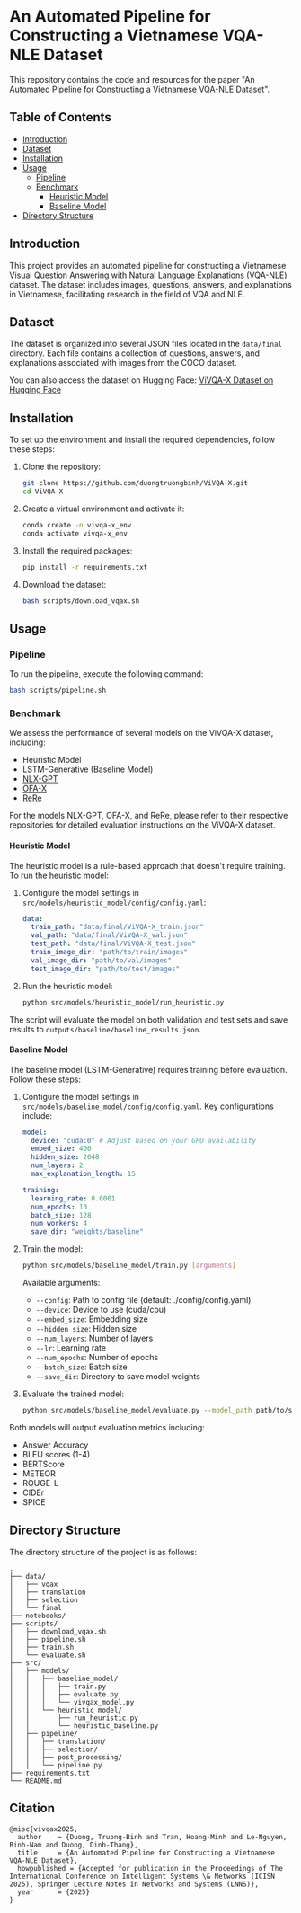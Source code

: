# An Automated Pipeline for Constructing a Vietnamese VQA-NLE Dataset

This repository contains the code and resources for the paper "An Automated Pipeline for Constructing a Vietnamese VQA-NLE Dataset".

## Table of Contents

- [Introduction](#introduction)
- [Dataset](#dataset)
- [Installation](#installation)
- [Usage](#usage)
  - [Pipeline](#pipeline)
  - [Benchmark](#benchmark)
    - [Heuristic Model](#heuristic-model)
    - [Baseline Model](#baseline-model)
- [Directory Structure](#directory-structure)

## Introduction

This project provides an automated pipeline for constructing a Vietnamese Visual Question Answering with Natural Language Explanations (VQA-NLE) dataset. The dataset includes images, questions, answers, and explanations in Vietnamese, facilitating research in the field of VQA and NLE.

## Dataset

The dataset is organized into several JSON files located in the `data/final` directory. Each file contains a collection of questions, answers, and explanations associated with images from the COCO dataset.

You can also access the dataset on Hugging Face: [ViVQA-X Dataset on Hugging Face](https://huggingface.co/datasets/duongtruongbinh/ViVQA-X)

## Installation

To set up the environment and install the required dependencies, follow these steps:

1. Clone the repository:

   ```sh
   git clone https://github.com/duongtruongbinh/ViVQA-X.git
   cd ViVQA-X
   ```

2. Create a virtual environment and activate it:

   ```sh
   conda create -n vivqa-x_env
   conda activate vivqa-x_env
   ```

3. Install the required packages:

   ```sh
   pip install -r requirements.txt
   ```

4. Download the dataset:
   ```sh
   bash scripts/download_vqax.sh
   ```

## Usage

### Pipeline

To run the pipeline, execute the following command:

```sh
bash scripts/pipeline.sh
```

### Benchmark

We assess the performance of several models on the ViVQA-X dataset, including:

- Heuristic Model
- LSTM-Generative (Baseline Model)
- [NLX-GPT](https://github.com/fawazsammani/nlxgpt)
- [OFA-X](https://github.com/ofa-x/OFA-X)
- [ReRe](https://github.com/yeonsue/ReRe)

For the models NLX-GPT, OFA-X, and ReRe, please refer to their respective repositories for detailed evaluation instructions on the ViVQA-X dataset.

#### Heuristic Model

The heuristic model is a rule-based approach that doesn't require training. To run the heuristic model:

1. Configure the model settings in `src/models/heuristic_model/config/config.yaml`:

   ```yaml
   data:
     train_path: "data/final/ViVQA-X_train.json"
     val_path: "data/final/ViVQA-X_val.json"
     test_path: "data/final/ViVQA-X_test.json"
     train_image_dir: "path/to/train/images"
     val_image_dir: "path/to/val/images"
     test_image_dir: "path/to/test/images"
   ```

2. Run the heuristic model:
   ```sh
   python src/models/heuristic_model/run_heuristic.py
   ```

The script will evaluate the model on both validation and test sets and save results to `outputs/baseline/baseline_results.json`.

#### Baseline Model

The baseline model (LSTM-Generative) requires training before evaluation. Follow these steps:

1. Configure the model settings in `src/models/baseline_model/config/config.yaml`. Key configurations include:

   ```yaml
   model:
     device: "cuda:0" # Adjust based on your GPU availability
     embed_size: 400
     hidden_size: 2048
     num_layers: 2
     max_explanation_length: 15

   training:
     learning_rate: 0.0001
     num_epochs: 10
     batch_size: 128
     num_workers: 4
     save_dir: "weights/baseline"
   ```

2. Train the model:

   ```sh
   python src/models/baseline_model/train.py [arguments]
   ```

   Available arguments:

   - `--config`: Path to config file (default: ./config/config.yaml)
   - `--device`: Device to use (cuda/cpu)
   - `--embed_size`: Embedding size
   - `--hidden_size`: Hidden size
   - `--num_layers`: Number of layers
   - `--lr`: Learning rate
   - `--num_epochs`: Number of epochs
   - `--batch_size`: Batch size
   - `--save_dir`: Directory to save model weights

3. Evaluate the trained model:
   ```sh
   python src/models/baseline_model/evaluate.py --model_path path/to/saved/model
   ```

Both models will output evaluation metrics including:

- Answer Accuracy
- BLEU scores (1-4)
- BERTScore
- METEOR
- ROUGE-L
- CIDEr
- SPICE

## Directory Structure

The directory structure of the project is as follows:

```
.
├── data/
│   ├── vqax
│   ├── translation
│   ├── selection
│   └── final
├── notebooks/
├── scripts/
│   ├── download_vqax.sh
│   ├── pipeline.sh
│   ├── train.sh
│   └── evaluate.sh
├── src/
│   ├── models/
│   │   ├── baseline_model/
│   │   │   ├── train.py
│   │   │   ├── evaluate.py
│   │   │   └── vivqax_model.py
│   │   └── heuristic_model/
│   │       ├── run_heuristic.py
│   │       └── heuristic_baseline.py
│   ├── pipeline/
│   │   ├── translation/
│   │   ├── selection/
│   │   ├── post_processing/
│   │   └── pipeline.py
├── requirements.txt
└── README.md
```

## Citation

```
@misc{vivqax2025,
  author    = {Duong, Truong-Binh and Tran, Hoang-Minh and Le-Nguyen, Binh-Nam and Duong, Dinh-Thang},
  title     = {An Automated Pipeline for Constructing a Vietnamese VQA-NLE Dataset},
  howpublished = {Accepted for publication in the Proceedings of The International Conference on Intelligent Systems \& Networks (ICISN 2025), Springer Lecture Notes in Networks and Systems (LNNS)},
  year      = {2025}
}
```
